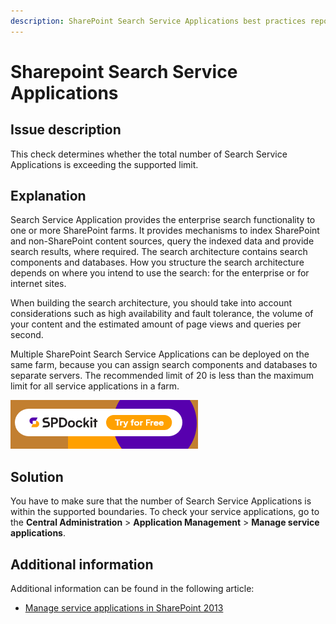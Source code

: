 ```yaml
---
description: SharePoint Search Service Applications best practices report by SPDocKit determines whether the total number of Search Service Applications is exceeding the supported limit.
---
```


# Sharepoint Search Service Applications

## Issue description

This check determines whether the total number of Search Service Applications is exceeding the supported limit.

## Explanation

Search Service Application provides the enterprise search functionality to one or more SharePoint farms. It provides mechanisms to index SharePoint and non-SharePoint content sources, query the indexed data and provide search results, where required. The search architecture contains search components and databases. How you structure the search architecture depends on where you intend to use the search: for the enterprise or for internet sites.

When building the search architecture, you should take into account considerations such as high availability and fault tolerance, the volume of your content and the estimated amount of page views and queries per second.

Multiple SharePoint Search Service Applications can be deployed on the same farm, because you can assign search components and databases to separate servers. The recommended limit of 20 is less than the maximum limit for all service applications in a farm.

[![Download SPDocKit](../../../../static/img/spdockit-download.png)](http://bit.ly/2US0Zna)

## Solution

You have to make sure that the number of Search Service Applications is within the supported boundaries. To check your service applications, go to the **Central Administration** &gt; **Application Management** &gt; **Manage service applications**.

## Additional information

Additional information can be found in the following article:

* [Manage service applications in SharePoint 2013](https://technet.microsoft.com/en-us/library/ee704544.aspx)

